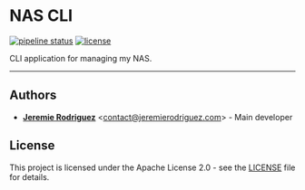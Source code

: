 # NAS CLI

[![pipeline status](https://gitlab.com/jeremiergz/nas-cli/badges/master/pipeline.svg)](https://gitlab.com/jeremiergz/nas-cli/pipelines)
[![license](https://img.shields.io/badge/license-Apache--2.0-blue.svg)](https://gitlab.com/jeremiergz/nas-cli/blob/master/LICENSE)

CLI application for managing my NAS.

---

## Authors

- [**Jeremie Rodriguez**](https://github.com/jeremiergz) &lt;[contact@jeremierodriguez.com](mailto:contact@jeremierodriguez.com)&gt; - Main developer

## License

This project is licensed under the Apache License 2.0 - see the [LICENSE](LICENSE) file for details.
